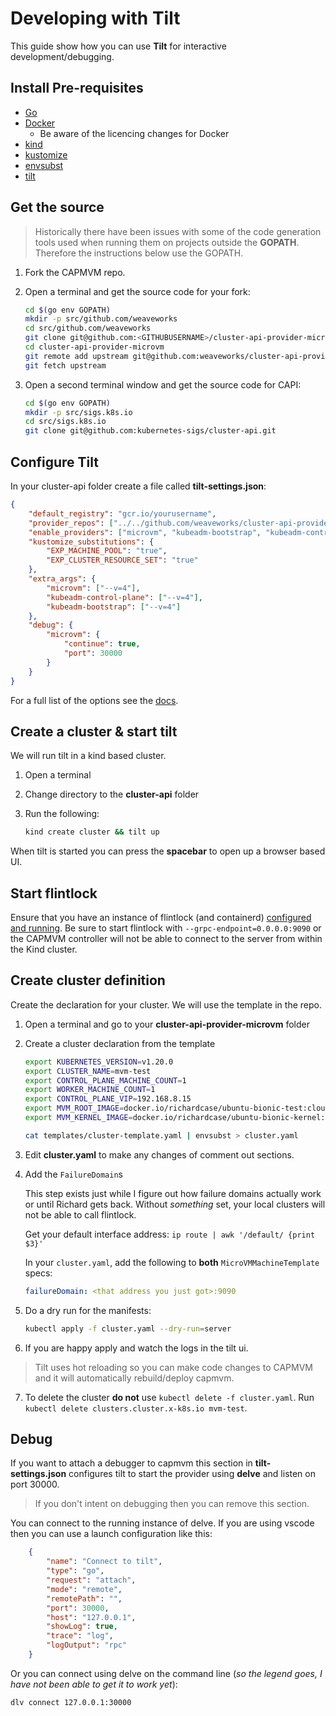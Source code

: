 # Developing with Tilt

This guide show how you can use **Tilt** for interactive development/debugging.

## Install Pre-requisites

* [Go](https://go.dev/doc/install)
* [Docker](https://www.docker.com/get-started)
    * Be aware of the licencing changes for Docker
* [kind](https://github.com/kubernetes-sigs/kind)
* [kustomize](https://github.com/kubernetes-sigs/kustomize)
* [envsubst](https://github.com/a8m/envsubst)
* [tilt](https://docs.tilt.dev/install.html)

## Get the source

> Historically there have been issues with some of the code generation tools used when running them on projects outside the **GOPATH**. Therefore the instructions below use the GOPATH.

1. Fork the CAPMVM repo.
2. Open a terminal and get the source code for your fork:

    ```bash
    cd $(go env GOPATH)
    mkdir -p src/github.com/weaveworks
    cd src/github.com/weaveworks
    git clone git@github.com:<GITHUBUSERNAME>/cluster-api-provider-microvm.git
    cd cluster-api-provider-microvm
    git remote add upstream git@github.com:weaveworks/cluster-api-provider-microvm.git
    git fetch upstream
    ```

3. Open a second terminal window and get the source code for CAPI:

    ```bash
    cd $(go env GOPATH)
    mkdir -p src/sigs.k8s.io
    cd src/sigs.k8s.io
    git clone git@github.com:kubernetes-sigs/cluster-api.git
    ```

## Configure Tilt

In your cluster-api folder create a file called **tilt-settings.json**:

```json
{
    "default_registry": "gcr.io/yourusername",
    "provider_repos": ["../../github.com/weaveworks/cluster-api-provider-microvm"],
    "enable_providers": ["microvm", "kubeadm-bootstrap", "kubeadm-control-plane"],
    "kustomize_substitutions": {
        "EXP_MACHINE_POOL": "true",
        "EXP_CLUSTER_RESOURCE_SET": "true"
    },
    "extra_args": {
        "microvm": ["--v=4"],
        "kubeadm-control-plane": ["--v=4"],
        "kubeadm-bootstrap": ["--v=4"]
    },
    "debug": {
        "microvm": {
            "continue": true,
            "port": 30000
        }
    }
}
```

For a full list of the options see the [docs](https://cluster-api.sigs.k8s.io/developer/tilt.html).

## Create a cluster & start tilt

We will run tilt in a kind based cluster.

1. Open a terminal
2. Change directory to the **cluster-api** folder
3. Run the following:

    ```bash
    kind create cluster && tilt up
    ```

When tilt is started you can press the **spacebar** to open up a browser based UI.

## Start flintlock

Ensure that you have an instance of flintlock (and containerd) [configured and running](https://github.com/weaveworks/flintlock/blob/main/docs/quick-start.md).
Be sure to start flintlock with `--grpc-endpoint=0.0.0.0:9090` or the CAPMVM controller
will not be able to connect to the server from within the Kind cluster.

## Create cluster definition

Create the declaration for your cluster. We will use the template in the repo.

1. Open a terminal and go to your **cluster-api-provider-microvm** folder
2. Create a cluster declaration from the template

    ```bash
    export KUBERNETES_VERSION=v1.20.0
    export CLUSTER_NAME=mvm-test
    export CONTROL_PLANE_MACHINE_COUNT=1
    export WORKER_MACHINE_COUNT=1
    export CONTROL_PLANE_VIP=192.168.8.15
    export MVM_ROOT_IMAGE=docker.io/richardcase/ubuntu-bionic-test:cloudimage_v0.0.1
    export MVM_KERNEL_IMAGE=docker.io/richardcase/ubuntu-bionic-kernel:0.0.11

    cat templates/cluster-template.yaml | envsubst > cluster.yaml
    ```
3. Edit **cluster.yaml** to make any changes of comment out sections.

4. Add the `FailureDomain`s

    This step exists just while I figure out how failure domains actually work
    or until Richard gets back. Without _something_ set, your local clusters will
    not be able to call flintlock.

    Get your default interface address: `ip route | awk '/default/ {print $3}'`

    In your `cluster.yaml`, add the following to **both** `MicroVMMachineTemplate`
    specs:

    ```yaml
    failureDomain: <that address you just got>:9090
    ```

5. Do a dry run for the manifests:

    ```bash
    kubectl apply -f cluster.yaml --dry-run=server
    ```

6. If you are happy apply and watch the logs in the tilt ui.

> Tilt uses hot reloading so you can make code changes to CAPMVM and it will automatically rebuild/deploy capmvm.

7. To delete the cluster **do not** use `kubectl delete -f cluster.yaml`.
    Run `kubectl delete clusters.cluster.x-k8s.io mvm-test`.

## Debug

If you want to attach a debugger to capmvm this section in **tilt-settings.json** configures tilt to start the provider using **delve** and listen on port 30000.

> If you don't intent on debugging then you can remove this section.

You can connect to the running instance of delve. If you are using vscode then you can use a launch configuration like this:

```json
    {
        "name": "Connect to tilt",
        "type": "go",
        "request": "attach",
        "mode": "remote",
        "remotePath": "",
        "port": 30000,
        "host": "127.0.0.1",
        "showLog": true,
        "trace": "log",
        "logOutput": "rpc"
    }
```

Or you can connect using delve on the command line (_so the legend goes, I have not been able to get it to work yet_):

```bash
dlv connect 127.0.0.1:30000
```
